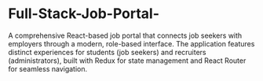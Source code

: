 # Full-Stack-Job-Portal-
A comprehensive React-based job portal that connects job seekers with employers through a modern, role-based interface. The application features distinct experiences for students (job seekers) and recruiters (administrators), built with Redux for state management and React Router for seamless navigation.
